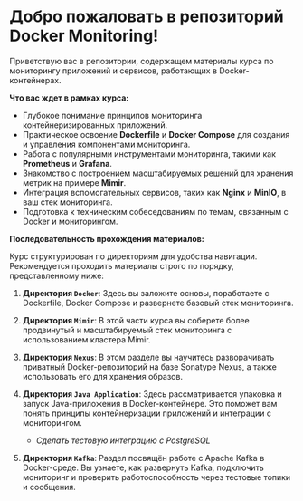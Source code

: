 # Добро пожаловать в репозиторий Docker Monitoring!

Приветствую вас в репозитории, содержащем материалы курса по мониторингу приложений и сервисов, работающих в Docker-контейнерах.

**Что вас ждет в рамках курса:**

* Глубокое понимание принципов мониторинга контейнеризированных приложений.
* Практическое освоение **Dockerfile** и **Docker Compose** для создания и управления компонентами мониторинга.
* Работа с популярными инструментами мониторинга, такими как **Prometheus** и **Grafana**.
* Знакомство с построением масштабируемых решений для хранения метрик на примере **Mimir**.
* Интеграция вспомогательных сервисов, таких как **Nginx** и **MinIO**, в ваш стек мониторинга.
* Подготовка к техническим собеседованиям по темам, связанным с Docker и мониторингом.

**Последовательность прохождения материалов:**

Курс структурирован по директориям для удобства навигации. Рекомендуется проходить материалы строго по порядку, представленному ниже:

1.  **Директория `Docker`**: Здесь вы заложите основы, поработаете с Dockerfile, Docker Compose и развернете базовый стек мониторинга.

2.  **Директория `Mimir`**: В этой части курса вы соберете более продвинутый и масштабируемый стек мониторинга с использованием кластера Mimir.
3.  **Директория `Nexus`**: В этом разделе вы научитесь разворачивать приватный Docker-репозиторий на базе Sonatype Nexus, а также использовать его для хранения образов.
4.  **Директория `Java Application`**: Здесь рассматривается упаковка и запуск Java-приложения в Docker-контейнере. Это поможет вам понять принципы контейнеризации приложений и интеграции с мониторингом.
    - _Сделать тестовую интеграцию с PostgreSQL_
5.  **Директория `Kafka`**: Раздел посвящён работе с Apache Kafka в Docker-среде. Вы узнаете, как развернуть Kafka, подключить мониторинг и проверить работоспособность через тестовые топики и сообщения.
